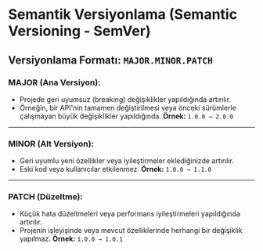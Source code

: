# **Semantik Versiyonlama (Semantic Versioning - SemVer)**

## **Versiyonlama Formatı: `MAJOR.MINOR.PATCH`**

### **MAJOR (Ana Versiyon):**
- Projede geri uyumsuz (breaking) değişiklikler yapıldığında artırılır.
- Örneğin, bir API'nin tamamen değiştirilmesi veya önceki sürümlerle çalışmayan büyük değişiklikler yapıldığında.
  **Örnek:** `1.0.0 → 2.0.0`

---

### **MINOR (Alt Versiyon):**
- Geri uyumlu yeni özellikler veya iyileştirmeler eklediğinizde artırılır.
- Eski kod veya kullanıcılar etkilenmez.
  **Örnek:** `1.0.0 → 1.1.0`

---

### **PATCH (Düzeltme):**
- Küçük hata düzeltmeleri veya performans iyileştirmeleri yapıldığında artırılır.
- Projenin işleyişinde veya mevcut özelliklerinde herhangi bir değişiklik yapılmaz.
  **Örnek:** `1.0.0 → 1.0.1`
